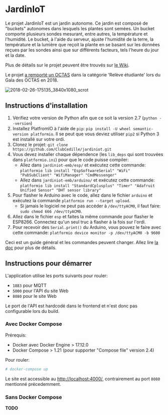 # JardinIoT
Le projet JardinIoT est un jardin autonome. Ce jardin est composé de "buckets" autonomes dans lesquels les plantes sont semées. Un bucket comporte plusieurs sondes mesurant, entre autres, la température et l'humidité. Le bucket, à l'aide du serveur, ajuste l'humidité de la terre, la température et la lumière que reçoit la plante en se basant sur les données reçues par les sondes ainsi que sur différents facteurs, tels l'heure du jour et la date.

Plus de détails sur le projet peuvent être trouvés sur [le Wiki](https://github.com/ClubCedille/jardiniot/wiki "Wiki JardinIoT").

Le projet [a remporté un OCTAS](https://etsmtl.ca/nouvelles/2018/Gala-des-OCTAS-2018) dans la catégorie 'Relève étudiante' lors du Gala des OCTAS en 2018.

![2018-02-26-175135_3840x1080_scrot](https://user-images.githubusercontent.com/6194072/36700614-4dc76a1c-1b1e-11e8-8d46-71318f757cc2.png)

## Instructions d'installation

1. Vérifiez votre version de Python afin que ce soit la version 2.7 (`python --version`)
2. Installez PlatfromIO à l'aide de `pip`: `pip install -U wheel semantic-version platformio`. Il se peut que vous deviez utiliser `pip2` si Python 3 est installé sur votre ordi.
3. Clonez le projet: `git clone https://github.com/ClubCedille/jardiniot.git`
4. Vous devez installer chaque dépendence (les `lib_deps` qui sont trouvées dans `platformio.ini`) pour que le code puisse compiler:
	* Allez dans `jardiniot-emb/esp/` et exécutez cette commande: `platformio lib install "EspSoftwareSerial" "WiFi" "PubSubClient" "WifiManager" "CmdMessenger"`
	* Allez dans `jardiniot-emb/arduino/` et exécutez cette commande: `platformio lib install "StandardCplusplus" "Timer" "Adafruit Unified Sensor" "DHT sensor library"`
5. Pour flasher le Arduino avec le code, allez dans le fichier `arduino` et exécutez la commande `platformio run --target upload`.
	* Si jamais le logiciel ne peut pas accéder à `/dev/ttyACM0`, il faut faire: `sudo chmod 666 /dev/ttyACM0`.
6. Allez dans le fichier `esp` et faites la même commande pour flasher le ESP8266. Connectez qu'un seul truc à flasher à la fois sur l'ordi.
7. Pour recevoir des `Serial.print()` du Arduino, vous pouvez le faire avec cette commande: `platformio device monitor -p /dev/ttyACM0 -b 9600`

Ceci est un guide général et les commandes peuvent changer. Allez lire [la doc](http://docs.platformio.org/en/latest/installation.html) pour plus de détails.

## Instructions pour démarrer

L'application utilise les ports suivants pour rouler:

- `1883` pour MQTT
- `5000` pour l'API du site Web
- `8080` pour le site Web

Le port de l'API est hardcodé dans le frontend et n'est donc pas configurable lors du build.

### Avec Docker Compose

Prérequis:

- Docker avec Docker Engine > 17.12.0
- Docker Compose > 1.21 (pour supporter "Compose file" version 2.4)

Pour rouler:

```bash
# docker-compose up
```

Le site est accessible au <http://localhost:4000/>, contrairement au port `8080` mentionné précedemment.

### Sans Docker Compose

**TODO**

<!---
[//]: # (Pour utiliser l'application sans docker-compose, la procédure est plus complexe.)

[//]: # (Le backend et le frontend sont indépendant, donc il est possible de construire/arrêter l'un sans briser l'autre)
-->

